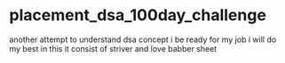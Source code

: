 # placement_dsa_100day_challenge
another attempt to understand dsa concept i be ready for my job i will do my best in this it consist of striver and love babber sheet
